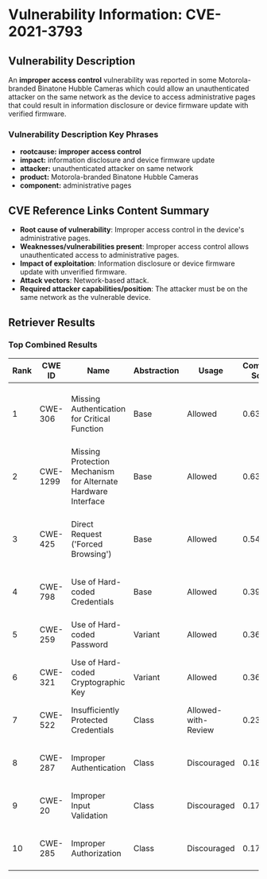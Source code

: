 # Vulnerability Information: CVE-2021-3793

## Vulnerability Description
An **improper access control** vulnerability was reported in some Motorola-branded Binatone Hubble Cameras which could allow an unauthenticated attacker on the same network as the device to access administrative pages that could result in information disclosure or device firmware update with verified firmware.

### Vulnerability Description Key Phrases
- **rootcause:** **improper access control**
- **impact:** information disclosure and device firmware update
- **attacker:** unauthenticated attacker on same network
- **product:** Motorola-branded Binatone Hubble Cameras
- **component:** administrative pages

## CVE Reference Links Content Summary
- **Root cause of vulnerability**: Improper access control in the device's administrative pages.
- **Weaknesses/vulnerabilities present**: Improper access control allows unauthenticated access to administrative pages.
- **Impact of exploitation**: Information disclosure or device firmware update with unverified firmware.
- **Attack vectors**: Network-based attack.
- **Required attacker capabilities/position**: The attacker must be on the same network as the vulnerable device.

## Retriever Results

### Top Combined Results

| Rank | CWE ID | Name | Abstraction | Usage | Combined Score | Retrievers | Individual Scores |
|------|--------|------|-------------|-------|---------------|------------|-------------------|
| 1 | CWE-306 | Missing Authentication for Critical Function | Base | Allowed | 0.6370 | dense, sparse, graph | dense: 0.588, sparse: 0.212, graph: 0.618 |
| 2 | CWE-1299 | Missing Protection Mechanism for Alternate Hardware Interface | Base | Allowed | 0.6344 | dense, sparse, graph | dense: 0.565, sparse: 0.238, graph: 0.602 |
| 3 | CWE-425 | Direct Request ('Forced Browsing') | Base | Allowed | 0.5499 | dense, sparse, graph | dense: 0.561, sparse: 0.201, graph: 0.432 |
| 4 | CWE-798 | Use of Hard-coded Credentials | Base | Allowed | 0.3947 | dense, sparse | dense: 0.569, sparse: 0.192 |
| 5 | CWE-259 | Use of Hard-coded Password | Variant | Allowed | 0.3681 | dense, sparse | dense: 0.578, sparse: 0.192 |
| 6 | CWE-321 | Use of Hard-coded Cryptographic Key | Variant | Allowed | 0.3671 | dense, sparse | dense: 0.561, sparse: 0.204 |
| 7 | CWE-522 | Insufficiently Protected Credentials | Class | Allowed-with-Review | 0.2348 | dense, sparse | dense: 0.559, sparse: 0.210 |
| 8 | CWE-287 | Improper Authentication | Class | Discouraged | 0.1870 | dense, sparse | dense: 0.590, sparse: 0.215 |
| 9 | CWE-20 | Improper Input Validation | Class | Discouraged | 0.1773 | dense, sparse | dense: 0.571, sparse: 0.193 |
| 10 | CWE-285 | Improper Authorization | Class | Discouraged | 0.1771 | dense, sparse | dense: 0.559, sparse: 0.202 |

